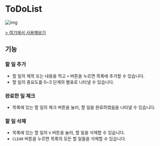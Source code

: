 # ToDoList

![img](https://github.com/uraflower/ToDoList/assets/82873315/80c32f36-687c-41c1-9807-2419710416cc)

[> 여기에서 사용해보기](https://uraflower.github.io/ToDoList/todolist)

## 기능

### 할 일 추가

- 할 일의 제목 또는 내용을 적고 `+` 버튼을 누르면 목록에 추가할 수 있습니다.
- 할 일의 중요도를 0~3 단계의 별표로 나타낼 수 있습니다.

### 완료한 일 체크

- 목록에 있는 할 일의 체크 버튼을 눌러, 할 일을 완료하였음을 나타낼 수 있습니다.

### 할 일 삭제

- 목록에 있는 할 일의 `X` 버튼을 눌러, 할 일을 삭제할 수 있습니다.
- `CLEAR` 버튼을 누르면 목록의 모든 할 일들을 삭제할 수 있습니다.

